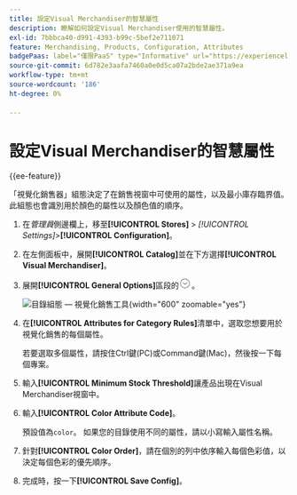 ```yaml
---
title: 設定Visual Merchandiser的智慧屬性
description: 瞭解如何設定Visual Merchandiser使用的智慧屬性。
exl-id: 7bbbca40-d991-4393-b99c-5bef2e711071
feature: Merchandising, Products, Configuration, Attributes
badgePaas: label="僅限PaaS" type="Informative" url="https://experienceleague.adobe.com/en/docs/commerce/user-guides/product-solutions" tooltip="僅適用於雲端專案(Adobe管理的PaaS基礎結構)和內部部署專案的Adobe Commerce 。"
source-git-commit: 6d782e3aafa7460a0e0d5ca07a2bde2ae371a9ea
workflow-type: tm+mt
source-wordcount: '186'
ht-degree: 0%

---
```


# 設定Visual Merchandiser的智慧屬性

{{ee-feature}}

「視覺化銷售器」組態決定了在銷售視窗中可使用的屬性，以及最小庫存臨界值。 此組態也會識別用於顏色的屬性以及顏色值的順序。

1. 在&#x200B;_管理員_&#x200B;側邊欄上，移至&#x200B;**[!UICONTROL Stores]** > _[!UICONTROL Settings]_>**[!UICONTROL Configuration]**。

1. 在左側面板中，展開&#x200B;**[!UICONTROL Catalog]**&#x200B;並在下方選擇&#x200B;**[!UICONTROL Visual Merchandiser]**。

1. 展開&#x200B;**[!UICONTROL General Options]**&#x200B;區段的![擴充選擇器](../assets/icon-display-expand.png)。

   ![目錄組態 — 視覺化銷售工具](../configuration-reference/catalog/assets/catalog-visual-merchandiser-general-options.png){width="600" zoomable="yes"}

1. 在&#x200B;**[!UICONTROL Attributes for Category Rules]**&#x200B;清單中，選取您想要用於視覺化銷售的每個屬性。

   若要選取多個屬性，請按住Ctrl鍵(PC)或Command鍵(Mac)，然後按一下每個專案。

1. 輸入&#x200B;**[!UICONTROL Minimum Stock Threshold]**&#x200B;讓產品出現在Visual Merchandiser視窗中。

1. 輸入&#x200B;**[!UICONTROL Color Attribute Code]**。

   預設值為`color`。 如果您的目錄使用不同的屬性，請以小寫輸入屬性名稱。

1. 針對&#x200B;**[!UICONTROL Color Order]**，請在個別的列中依序輸入每個色彩值，以決定每個色彩的優先順序。

1. 完成時，按一下&#x200B;**[!UICONTROL Save Config]**。
